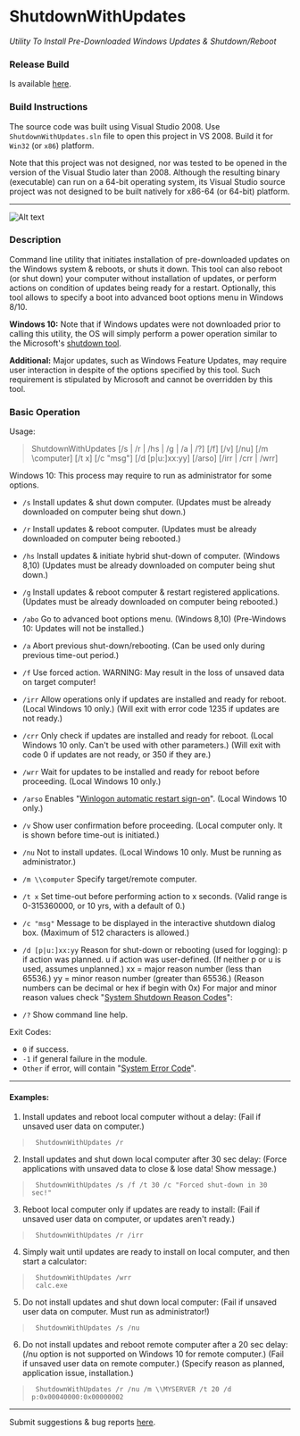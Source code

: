 # ShutdownWithUpdates
*Utility To Install Pre-Downloaded Windows Updates &amp; Shutdown/Reboot*

### Release Build

Is available [here](https://dennisbabkin.com/utilities/#ShutdownWithUpdates).

### Build Instructions

The source code was built using Visual Studio 2008. Use `ShutdownWithUpdates.sln` file to open this project in VS 2008. Build it for `Win32` (or `x86`) platform.

Note that this project was not designed, nor was tested to be opened in the version of the Visual Studio later than 2008. Although the resulting binary (executable) can run on a 64-bit operating system, its Visual Studio source project was not designed to be built natively for x86-64 (or 64-bit) platform.

---------------------

![Alt text](https://dennisbabkin.com/php/imgs2/scrsht_shutdownwithupdates.png "ShutdownWithUpdates window")

### Description

Command line utility that initiates installation of pre-downloaded updates on the Windows system & reboots, or shuts it down. This tool can also reboot (or shut down) your computer without installation of updates, or perform actions on condition of updates being ready for a restart. Optionally, this tool allows to specify a boot into advanced boot options menu in Windows 8/10.

**Windows 10:** Note that if Windows updates were not downloaded prior to calling this utility, the OS will simply perform a power operation similar to the Microsoft's [shutdown tool](https://technet.microsoft.com/en-us/library/bb491003.aspx).

**Additional:** Major updates, such as Windows Feature Updates, may require user interaction in despite
            of the options specified by this tool. Such requirement is stipulated by Microsoft and
            cannot be overridden by this tool.
            

### Basic Operation

Usage:
> ShutdownWithUpdates [/s | /r | /hs | /g | /a | /?] [/f] [/v] [/nu]
        [/m \\computer] [/t x] [/c "msg"] [/d [p|u:]xx:yy] [/arso]
        [/irr | /crr | /wrr]

 Windows 10: This process may require to run as administrator for some options.

-  `/s`    Install updates & shut down computer.
         (Updates must be already downloaded on computer being shut down.)
-  `/r`    Install updates & reboot computer.
         (Updates must be already downloaded on computer being rebooted.)
-  `/hs`   Install updates & initiate hybrid shut-down of computer. (Windows 8,10)
         (Updates must be already downloaded on computer being shut down.)
-  `/g`    Install updates & reboot computer & restart registered applications.
         (Updates must be already downloaded on computer being rebooted.)
-  `/abo`  Go to advanced boot options menu. (Windows 8,10)
         (Pre-Windows 10: Updates will not be installed.)
-  `/a`    Abort previous shut-down/rebooting.
         (Can be used only during previous time-out period.)
-  `/f`    Use forced action.
         WARNING: May result in the loss of unsaved data on target computer!
-  `/irr`  Allow operations only if updates are installed and ready for reboot.
         (Local Windows 10 only.)
         (Will exit with error code 1235 if updates are not ready.)
-  `/crr`  Only check if updates are installed and ready for reboot.
         (Local Windows 10 only. Can't be used with other parameters.)
         (Will exit with code 0 if updates are not ready, or 350 if they are.)
-  `/wrr`  Wait for updates to be installed and ready for reboot before proceeding.
         (Local Windows 10 only.)
-  `/arso` Enables "[Winlogon automatic restart sign-on](https://docs.microsoft.com/en-us/windows-server/identity/ad-ds/manage/component-updates/winlogon-automatic-restart-sign-on--arso-)". (Local Windows 10 only.)
-  `/v`    Show user confirmation before proceeding.
         (Local computer only. It is shown before time-out is initiated.)
-  `/nu`   Not to install updates.
         (Local Windows 10 only. Must be running as administrator.)
-  `/m \\computer`    Specify target/remote computer.
-  `/t x`  Set time-out before performing action to x seconds.
         (Valid range is 0-315360000, or 10 yrs, with a default of 0.)
-  `/c "msg"`      Message to be displayed in the interactive shutdown dialog box.
                 (Maximum of 512 characters is allowed.)
-  `/d [p|u:]xx:yy`  Reason for shut-down or rebooting (used for logging):
                   p if action was planned.
                   u if action was user-defined.
                   (If neither p or u is used, assumes unplanned.)
                   xx = major reason number (less than 65536.)
                   yy = minor reason number (greater than 65536.)
                        (Reason numbers can be decimal or hex if begin with 0x)
        For major and minor reason values check "[System Shutdown Reason Codes](https://docs.microsoft.com/en-us/windows/win32/shutdown/system-shutdown-reason-codes)":

-  `/?`    Show command line help.

Exit Codes:
- `0`      if success.
- `-1`     if general failure in the module.
- `Other`  if error, will contain "[System Error Code](https://docs.microsoft.com/en-us/windows/win32/debug/system-error-codes)".
         
-------------

#### Examples:

1. Install updates and reboot local computer without a delay:
    (Fail if unsaved user data on computer.)

>      ShutdownWithUpdates /r

2. Install updates and shut down local computer after 30 sec delay:
    (Force applications with unsaved data to close & lose data! Show message.)

>      ShutdownWithUpdates /s /f /t 30 /c "Forced shut-down in 30 sec!"

3. Reboot local computer only if updates are ready to install:
    (Fail if unsaved user data on computer, or updates aren't ready.)

>      ShutdownWithUpdates /r /irr

4. Simply wait until updates are ready to install on local computer,
     and then start a calculator:

>      ShutdownWithUpdates /wrr
>      calc.exe

5. Do not install updates and shut down local computer:
    (Fail if unsaved user data on computer. Must run as administrator!)

>      ShutdownWithUpdates /s /nu

6. Do not install updates and reboot remote computer after a 20 sec delay:
    (/nu option is not supported on Windows 10 for remote computer.)
    (Fail if unsaved user data on remote computer.)
    (Specify reason as planned, application issue, installation.)

>      ShutdownWithUpdates /r /nu /m \\MYSERVER /t 20 /d p:0x00040000:0x00000002


--------------


Submit suggestions & bug reports [here](https://www.dennisbabkin.com/sfb/?what=bug&name=ShutdownWithUpdates&ver=Github).


